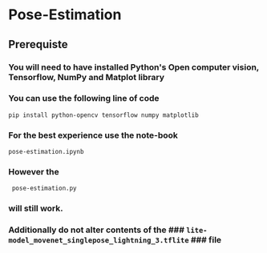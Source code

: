 # Pose-Estimation #

## Prerequiste ##
### You will need to have installed Python's Open computer vision, Tensorflow, NumPy and Matplot library ##
### You can use the following line of code ###
``` pip install python-opencv tensorflow numpy matplotlib ```
### For the best experience use the note-book ###
```pose-estimation.ipynb```
### However the ### 
``` pose-estimation.py``` 
### will still work. ###

### Additionally do not alter contents of the ### ```lite-model_movenet_singlepose_lightning_3.tflite``` ### file ###
